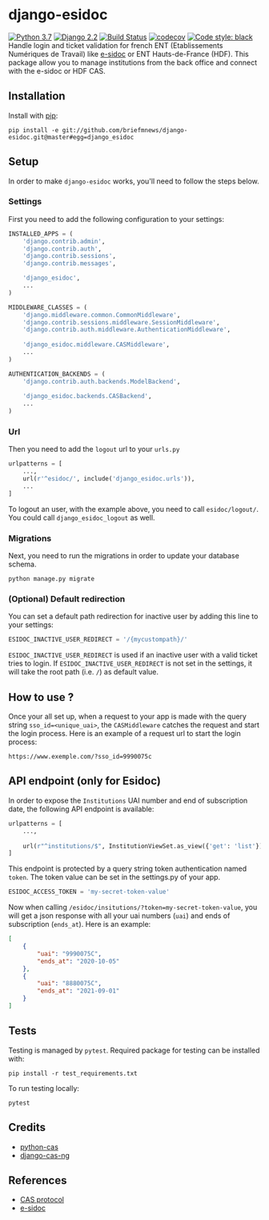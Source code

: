 # django-esidoc
[![Python 3.7](https://img.shields.io/badge/python-3.7-blue.svg)](https://www.python.org/downloads/release/python-270/) 
[![Django 2.2](https://img.shields.io/badge/django-2.2-blue.svg)](https://docs.djangoproject.com/en/2.2/)
[![Build Status](https://travis-ci.org/briefmnews/django-esidoc.svg?branch=master)](https://travis-ci.org/briefmnews/django-esidoc)
[![codecov](https://codecov.io/gh/briefmnews/django-esidoc/branch/master/graph/badge.svg)](https://codecov.io/gh/briefmnews/django-esidoc)
[![Code style: black](https://img.shields.io/badge/code%20style-black-000000.svg)](https://github.com/python/black)  
Handle login and ticket validation for french ENT (Etablissements Numériques de Travail) like 
[e-sidoc](https://www.reseau-canope.fr/notice/e-sidoc.html) or ENT Hauts-de-France (HDF).
This package allow you to manage institutions from the back office and
connect with the e-sidoc or HDF CAS.

## Installation
Install with [pip](https://pip.pypa.io/en/stable/):
```shell
pip install -e git://github.com/briefmnews/django-esidoc.git@master#egg=django_esidoc
```

## Setup
In order to make `django-esidoc` works, you'll need to follow the steps below.

### Settings
First you need to add the following configuration to your settings:
```python
INSTALLED_APPS = (
    'django.contrib.admin',
    'django.contrib.auth',
    'django.contrib.sessions',
    'django.contrib.messages',

    'django_esidoc',
    ...
)

MIDDLEWARE_CLASSES = (
    'django.middleware.common.CommonMiddleware',
    'django.contrib.sessions.middleware.SessionMiddleware',
    'django.contrib.auth.middleware.AuthenticationMiddleware',
    
    'django_esidoc.middleware.CASMiddleware',
    ...
)

AUTHENTICATION_BACKENDS = (
    'django.contrib.auth.backends.ModelBackend',
    
    'django_esidoc.backends.CASBackend',
    ...
)
```

### Url
Then you need to add the `logout` url to your `urls.py`
```python
urlpatterns = [
    ...,
    url(r'^esidoc/', include('django_esidoc.urls')),
    ...
]
```
To logout an user, with the example above, you need to call `esidoc/logout/`. 
You could call `django_esidoc_logout` as well.

### Migrations
Next, you need to run the migrations in order to update your database schema.
```shell
python manage.py migrate
```

### (Optional) Default redirection
You can set a default path redirection for inactive user by adding this line to 
your settings:
```python
ESIDOC_INACTIVE_USER_REDIRECT = '/{mycustompath}/'
```
`ESIDOC_INACTIVE_USER_REDIRECT` is used if an inactive user with a valid ticket
tries to login.
If `ESIDOC_INACTIVE_USER_REDIRECT` is not set in the settings, it will take
the root path (i.e. `/`) as default value.


## How to use ?
Once your all set up, when a request to your app is made with the query string 
`sso_id=<unique_uai>`, the `CASMiddleware` catches the request and start the login process. 
Here is an example of a request url to start the login process:
```http request
https://www.exemple.com/?sso_id=9990075c
```

## API endpoint (only for Esidoc)
In order to expose the `Institutions` UAI number and end of subscription date, the following
API endpoint is available:
```python
urlpatterns = [
    ...,
    
    url(r"^institutions/$", InstitutionViewSet.as_view({'get': 'list'}), name="esidoc_institutions")
]
```
This endpoint is protected by a query string token authentication named `token`. 
The token value can be set in the settings.py of your app.
```python
ESIDOC_ACCESS_TOKEN = 'my-secret-token-value'
```
Now when calling `/esidoc/insitutions/?token=my-secret-token-value`, you will get a json response
with all your uai numbers (`uai`) and ends of subscription (`ends_at`). Here is an example:
```json
[
    {
        "uai": "9990075C",
        "ends_at": "2020-10-05"
    },
    {
        "uai": "8880075C",
        "ends_at": "2021-09-01"
    }
]
```

## Tests
Testing is managed by `pytest`. Required package for testing can be installed with:
```shell
pip install -r test_requirements.txt
```
To run testing locally:
```shell
pytest
```

## Credits
- [python-cas](https://github.com/python-cas/python-cas)
- [django-cas-ng](https://github.com/mingchen/django-cas-ng)

## References
- [CAS protocol](https://www.apereo.org/projects/cas)
- [e-sidoc](https://www.reseau-canope.fr/notice/e-sidoc.html)

